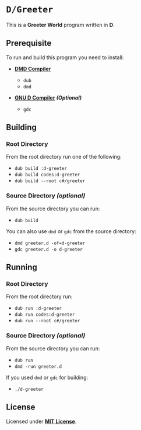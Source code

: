 # `D/Greeter`

This is a **Greeter World** program written in **D**.

## Prerequisite

To run and build this program you need to install:

* [**DMD Compiler**](https://dlang.org/download.html)
  * `dub`
  * `dmd`

* [**GNU D Compiler**](https://gcc.gnu.org/) _**(Optional)**_
  * `gdc`

## Building

### Root Directory

From the root directory run one of the following:

* `dub build :d-greeter`
* `dub build codes:d-greeter`
* `dub build --root c#/greeter`

### Source Directory _(optional)_

From the source directory you can run:

* `dub build`

You can also use `dmd` or `gdc` from the source directory:

* `dmd greeter.d -of=d-greeter`
* `gdc greeter.d -o d-greeter`

## Running

### Root Directory

From the root directory run:

* `dub run :d-greeter`
* `dub run codes:d-greeter`
* `dub run --root c#/greeter`

### Source Directory _(optional)_

From the source directory you can run:

* `dub run`
* `dmd -run greeter.d`

If you used `dmd` or `gdc` for building:

* `./d-greeter`

## License

Licensed under [**MIT License**](https://github.com/altersabeh/codes/blob/main/LICENSE).
